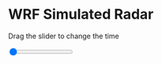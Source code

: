 <h1>WRF Simulated Radar</h1>
<p>Drag the slider to change the time</p>

<div class="slidecontainer">
<input oninput='setImage(this)' class="slider" type="range" min="0" max="45" value="0" step="1" />
<img id='img'/>
</div>

<script>
var img = document.getElementById('img');
var img_array = ['/assets/images/wrf/rf_wrfout_d01_2020-03-10_12:00:00.png',
'/assets/images/wrf/rf_wrfout_d01_2020-03-10_13:00:00.png',
'/assets/images/wrf/rf_wrfout_d01_2020-03-10_14:00:00.png',
'/assets/images/wrf/rf_wrfout_d01_2020-03-10_15:00:00.png',
'/assets/images/wrf/rf_wrfout_d01_2020-03-10_16:00:00.png',
'/assets/images/wrf/rf_wrfout_d01_2020-03-10_17:00:00.png',
'/assets/images/wrf/rf_wrfout_d01_2020-03-10_18:00:00.png',
'/assets/images/wrf/rf_wrfout_d01_2020-03-10_19:00:00.png',
'/assets/images/wrf/rf_wrfout_d01_2020-03-10_20:00:00.png',
'/assets/images/wrf/rf_wrfout_d01_2020-03-10_21:00:00.png',
'/assets/images/wrf/rf_wrfout_d01_2020-03-10_22:00:00.png',
'/assets/images/wrf/rf_wrfout_d01_2020-03-10_23:00:00.png',
'/assets/images/wrf/rf_wrfout_d01_2020-03-11_00:00:00.png',
'/assets/images/wrf/rf_wrfout_d01_2020-03-11_01:00:00.png',
'/assets/images/wrf/rf_wrfout_d01_2020-03-11_02:00:00.png',
'/assets/images/wrf/rf_wrfout_d01_2020-03-11_03:00:00.png',
'/assets/images/wrf/rf_wrfout_d01_2020-03-11_04:00:00.png',
'/assets/images/wrf/rf_wrfout_d01_2020-03-11_05:00:00.png',
'/assets/images/wrf/rf_wrfout_d01_2020-03-11_06:00:00.png',
'/assets/images/wrf/rf_wrfout_d01_2020-03-11_07:00:00.png',
'/assets/images/wrf/rf_wrfout_d01_2020-03-11_08:00:00.png',
'/assets/images/wrf/rf_wrfout_d01_2020-03-11_09:00:00.png',
'/assets/images/wrf/rf_wrfout_d01_2020-03-11_10:00:00.png',
'/assets/images/wrf/rf_wrfout_d01_2020-03-11_11:00:00.png',
'/assets/images/wrf/rf_wrfout_d01_2020-03-11_12:00:00.png',
'/assets/images/wrf/rf_wrfout_d01_2020-03-11_13:00:00.png',
'/assets/images/wrf/rf_wrfout_d01_2020-03-11_14:00:00.png',
'/assets/images/wrf/rf_wrfout_d01_2020-03-11_15:00:00.png',
'/assets/images/wrf/rf_wrfout_d01_2020-03-11_16:00:00.png',
'/assets/images/wrf/rf_wrfout_d01_2020-03-11_17:00:00.png',
'/assets/images/wrf/rf_wrfout_d01_2020-03-11_18:00:00.png',
'/assets/images/wrf/rf_wrfout_d01_2020-03-11_19:00:00.png',
'/assets/images/wrf/rf_wrfout_d01_2020-03-11_20:00:00.png',
'/assets/images/wrf/rf_wrfout_d01_2020-03-11_21:00:00.png',
'/assets/images/wrf/rf_wrfout_d01_2020-03-11_22:00:00.png',
'/assets/images/wrf/rf_wrfout_d01_2020-03-11_23:00:00.png',
'/assets/images/wrf/rf_wrfout_d01_2020-03-12_00:00:00.png',
'/assets/images/wrf/rf_wrfout_d01_2020-03-12_01:00:00.png',
'/assets/images/wrf/rf_wrfout_d01_2020-03-12_02:00:00.png',
'/assets/images/wrf/rf_wrfout_d01_2020-03-12_03:00:00.png',
'/assets/images/wrf/rf_wrfout_d01_2020-03-12_04:00:00.png',
'/assets/images/wrf/rf_wrfout_d01_2020-03-12_05:00:00.png',
'/assets/images/wrf/rf_wrfout_d01_2020-03-12_06:00:00.png',
'/assets/images/wrf/rf_wrfout_d01_2020-03-12_07:00:00.png',
'/assets/images/wrf/rf_wrfout_d01_2020-03-12_08:00:00.png',];
function setImage(obj)
{
        var value = obj.value;
        img.src = img_array[value];

}
</script>
